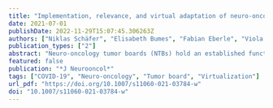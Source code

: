 ```yaml
---
title: "Implementation, relevance, and virtual adaptation of neuro-oncological tumor boards during the COVID-19 pandemic: a nationwide provider survey"
date: 2021-07-01
publishDate: 2022-11-29T15:07:45.306263Z
authors: ["Niklas Schäfer", "Elisabeth Bumes", "Fabian Eberle", "Viola Fox", "Florian Gessler", "Frank A. Giordano", "Juergen Konczalla", "Julia Onken", "Malte Ottenhausen", "Moritz Scherer", "Matthias Schneider", "Hartmut Vatter", "Ulrich Herrlinger", "Patrick Schuss"]
publication_types: ["2"]
abstract: "Neuro-oncology tumor boards (NTBs) hold an established function in cancer care as multidisciplinary tumor boards. However, NTBs predominantly exist at academic and/or specialized centers. In addition to increasing centralization throughout the healthcare system, changes due to the COVID-19 pandemic have arguably resulted in advantages by conducting clinical meetings virtually. We therefore asked about the experience and acceptance of (virtualized) NTBs and their potential benefits."
featured: false
publication: "*J Neurooncol*"
tags: ["COVID-19", "Neuro-oncology", "Tumor board", "Virtualization"]
url_pdf: "https://doi.org/10.1007/s11060-021-03784-w"
doi: "10.1007/s11060-021-03784-w"
---
```


